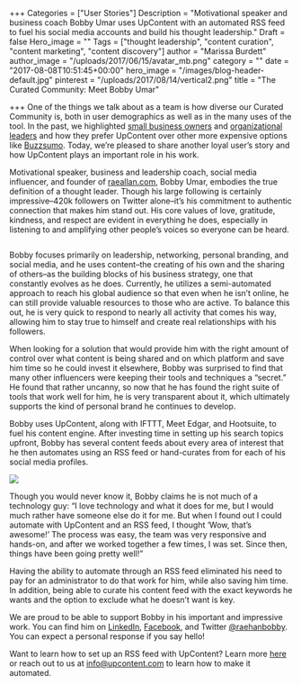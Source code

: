 +++
Categories = ["User Stories"]
Description = "Motivational speaker and business coach Bobby Umar uses UpContent with an automated RSS feed to fuel his social media accounts and build his thought leadership."
Draft = false
Hero_image = ""
Tags = ["thought leadership", "content curation", "content marketing", "content discovery"]
author = "Marissa Burdett"
author_image = "/uploads/2017/06/15/avatar_mb.png"
category = ""
date = "2017-08-08T10:51:45+00:00"
hero_image = "/images/blog-header-default.jpg"
pinterest = "/uploads/2017/08/14/vertical2.png"
title = "The Curated Community: Meet Bobby Umar"

+++
One of the things we talk about as a team is how diverse our Curated Community is, both in user demographics as well as in the many uses of the tool. In the past, we highlighted [small business owners](https://upcontent.com/post/buzzsumo-alternative/) and [organizational leaders](https://upcontent.com/post/curated-community-jim-mckenzie/) and how they prefer UpContent over other more expensive options like [Buzzsumo](https://upcontent.com/post/buzzsumo-alternative/). Today, we’re pleased to share another loyal user’s story and how UpContent plays an important role in his work.

Motivational speaker, business and leadership coach, social media influencer, and founder of [raeallan.com](http://www.raeallan.com/?utm_source=upcontent-blog&utm_medium=upcontent-blog-readers&utm_campaign=bobby-umar-blog), Bobby Umar, embodies the true definition of a thought leader. Though his large following is certainly impressive–420k followers on Twitter alone–it’s his commitment to authentic connection that makes him stand out. His core values of love, gratitude, kindness, and respect are evident in everything he does, especially in listening to and amplifying other people’s voices so everyone can be heard.

<img src="/uploads/2017/08/14/Group%204.png" alt="" style="margin: auto; display: block;">

Bobby focuses primarily on leadership, networking, personal branding, and social media, and he uses content–the creating of his own and the sharing of others–as the building blocks of his business strategy, one that constantly evolves as he does. Currently, he utilizes a semi-automated approach to reach his global audience so that even when he isn’t online, he can still provide valuable resources to those who are active. To balance this out, he is very quick to respond to nearly all activity that comes his way, allowing him to stay true to himself and create real relationships with his followers.

When looking for a solution that would provide him with the right amount of control over what content is being shared and on which platform and save him time so he could invest it elsewhere, Bobby was surprised to find that many other influencers were keeping their tools and techniques a “secret.” He found that rather uncanny, so now that he has found the right suite of tools that work well for him, he is very transparent about it, which ultimately supports the kind of personal brand he continues to develop.

Bobby uses UpContent, along with IFTTT, Meet Edgar, and Hootsuite, to fuel his content engine. After investing time in setting up his search topics upfront, Bobby has several content feeds about every area of interest that he then automates using an RSS feed or hand-curates from for each of his social media profiles.

<a style="display: block; margin: auto;" title="View on LinkedIn" href="https://www.linkedin.com/feed/update/urn:li:activity:6281513783416410112/"><img src="/uploads/2017/08/14/Screen%20Shot%202017-08-14%20at%209.38.02%20AM.png" class="" style="margin: auto; display: block;"></a>

Though you would never know it, Bobby claims he is not much of a technology guy: “I love technology and what it does for me, but I would much rather have someone else do it for me. But when I found out I could automate with UpContent and an RSS feed, I thought ‘Wow, that’s awesome!’ The process was easy, the team was very responsive and hands-on, and after we worked together a few times, I was set. Since then, things have been going pretty well!”

Having the ability to automate through an RSS feed eliminated his need to pay for an administrator to do that work for him, while also saving him time. In addition, being able to curate his content feed with the exact keywords he wants and the option to exclude what he doesn’t want is key.

We are proud to be able to support Bobby in his important and impressive work. You can find him on [LinkedIn](https://www.linkedin.com/in/bobbyumar/), [Facebook](https://www.facebook.com/raehanbobby/), and Twitter [@raehanbobby](https://twitter.com/raehanbobby). You can expect a personal response if you say hello!

Want to learn how to set up an RSS feed with UpContent? Learn more [here](http://learn.upcontent.com/article/LL1v4fDFJL-add-topic-to-rss) or reach out to us at info@upcontent.com to learn how to make it automated.